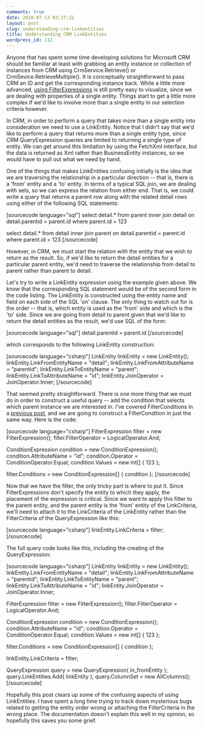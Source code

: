 ```yaml
---
comments: true
date: 2010-07-13 03:37:22
layout: post
slug: understanding-crm-linkentities
title: Understanding CRM LinkEntities
wordpress_id: 112
---
```


Anyone that has spent some time developing solutions for Microsoft CRM should be familiar at least with grabbing an entity instance or collection of instances from CRM using CrmService.Retrieve() or CrmSevice.RetrieveMultiple(). It is conceptually straightforward to pass CRM an ID and get the corresponding instance back. While a little more advanced, [using FilterExpressions](http://crmvoyager.wordpress.com/2010/07/07/querying-crm-with-conditions-and-filters/) is still pretty easy to visualize, since we are dealing with properties of a single entity. Things start to get a little more complex if we'd like to involve more than a single entity in our selection criteria however.

In CRM, in order to perform a query that takes more than a single entity into consideration we need to use a LinkEntity. Notice that I didn't say that we'd like to perform a query that returns more than a single entity type, since CRM QueryExpression queries are limited to returning a single type of entity. We can get around this limitation by using the FetchXml interface, but the data is returned as Xml rather than BusinessEntity instances, so we would have to pull out what we need by hand.

One of the things that makes LinkEntities confusing initially is the idea that we are traversing the relationship in a particular direction -- that is, there is a 'from' entity and a 'to' entity. In terms of a typical SQL join, we are dealing with sets, so we can express the relation from either end. That is, we could write a query that returns a parent row along with the related detail rows using either of the following SQL statements:

[sourcecode language="sql"]
select detail.* from parent 
inner join detail
on detail.parentid = parent.id
where parent.id = 123

select detail.* from detail
inner join parent 
on detail.parentid = parent.id
where parent.id = 123
[/sourcecode]

However, in CRM, we must start the relation with the entity that we wish to return as the result. So, if we'd like to return the detail entities for a particular parent entity, we'd need to traverse the relationship from detail to parent rather than parent to detail. 

Let's try to write a LinkEntity expression using the example given above. We know that the corresponding SQL statement would be of the second form in the code listing. The LinkEntity is constructed using the entity name and field on each side of the SQL 'on' clause. The only thing to watch out for is the order -- that is, which entity is used as the 'from' side and which is the 'to' side. Since we are going from detail to parent given that we'd like to return the detail entities as the result, we'd use SQL of the form:

[sourcecode language="sql"]
detail.parentid = parent.id
[/sourcecode]

which corresponds to the following LinkEntity construction:

[sourcecode language="csharp"]
LinkEntity linkEntity = new LinkEntity();			
linkEntity.LinkFromEntityName = "detail";
linkEntity.LinkFromAttributeName = "parentid";
linkEntity.LinkToEntityName = "parent";
linkEntity.LinkToAttributeName = "id";
linkEntity.JoinOperator = JoinOperator.Inner;
[/sourcecode]

That seemed pretty straightforward. There is one more thing that we must do in order to construct a useful query -- add the condition that selects which parent instance we are interested in. I've covered FilterConditions in a [previous post](http://crmvoyager.wordpress.com/2010/07/07/querying-crm-with-conditions-and-filters/), and we are going to construct a FilterCondition in just the same way. Here is the code:

[sourcecode language="csharp"]
FilterExpression filter = new FilterExpression();
filter.FilterOperator = LogicalOperator.And;

ConditionExpression condition = new ConditionExpression();
condition.AttributeName = "id";
condition.Operator = ConditionOperator.Equal;
condition.Values = new int[] { 123 };

filter.Conditions = new ConditionExpression[] { condition };
[/sourcecode]

Now that we have the filter, the only tricky part is where to put it. Since FilterExpressions don't specify the entity to which they apply, the placement of the expression is critical. Since we want to apply this filter to the parent entity, and the parent entity is the 'from' entity of the LinkCriteria, we'll need to attach it to the LinkCriteria of the LinkEntity rather than the FilterCriteria of the QueryExpression like this:

[sourcecode language="csharp"]
linkEntity.LinkCriteria = filter;
[/sourcecode]

The full query code looks like this, including the creating of the QueryExpression:

[sourcecode language="csharp"]
LinkEntity linkEntity = new LinkEntity();			
linkEntity.LinkFromEntityName = "detail";
linkEntity.LinkFromAttributeName = "parentid";
linkEntity.LinkToEntityName = "parent";
linkEntity.LinkToAttributeName = "id";
linkEntity.JoinOperator = JoinOperator.Inner;

FilterExpression filter = new FilterExpression();
filter.FilterOperator = LogicalOperator.And;

ConditionExpression condition = new ConditionExpression();
condition.AttributeName = "id";
condition.Operator = ConditionOperator.Equal;
condition.Values = new int[] { 123 };

filter.Conditions = new ConditionExpression[] { condition };

linkEntity.LinkCriteria = filter;

QueryExpression query = new QueryExpression( in_fromEntity );
query.LinkEntities.Add( linkEntity );
query.ColumnSet = new AllColumns();
[/sourcecode]

Hopefully this post clears up some of the confusing aspects of using LinkEntities. I have spent a long time trying to track down mysterious bugs related to getting the entity order wrong or attaching the FilterCriteria in the wrong place. The documentation doesn't explain this well in my opinion, so hopefully this saves you some grief.
